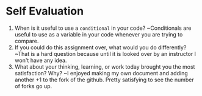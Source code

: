 # Self Evaluation

1. When is it useful to use a `conditional` in your code?
   ~Conditionals are useful to use as a variable in your code whenever you are trying to compare.
1. If you could do this assignment over, what would you do differently?
   ~That is a hard question because until it is looked over by an instructor I won't have any idea.
1. What about your thinking, learning, or work today brought you the most satisfaction? Why?
   ~I enjoyed making my own document and adding another +1 to the fork of the github. Pretty satisfying to see the number of forks go up.
